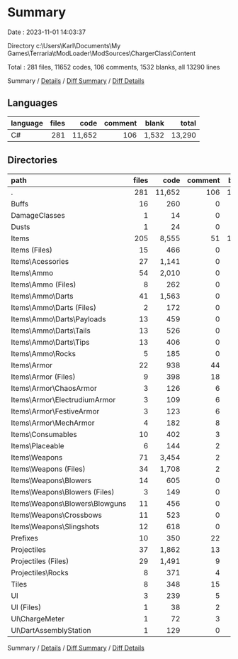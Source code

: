 # Summary

Date : 2023-11-01 14:03:37

Directory c:\\Users\\Karl\\Documents\\My Games\\Terraria\\tModLoader\\ModSources\\ChargerClass\\Content

Total : 281 files,  11652 codes, 106 comments, 1532 blanks, all 13290 lines

Summary / [Details](details.md) / [Diff Summary](diff.md) / [Diff Details](diff-details.md)

## Languages
| language | files | code | comment | blank | total |
| :--- | ---: | ---: | ---: | ---: | ---: |
| C# | 281 | 11,652 | 106 | 1,532 | 13,290 |

## Directories
| path | files | code | comment | blank | total |
| :--- | ---: | ---: | ---: | ---: | ---: |
| . | 281 | 11,652 | 106 | 1,532 | 13,290 |
| Buffs | 16 | 260 | 0 | 30 | 290 |
| DamageClasses | 1 | 14 | 0 | 4 | 18 |
| Dusts | 1 | 24 | 0 | 5 | 29 |
| Items | 205 | 8,555 | 51 | 1,132 | 9,738 |
| Items (Files) | 15 | 466 | 0 | 51 | 517 |
| Items\\Acessories | 27 | 1,141 | 0 | 93 | 1,234 |
| Items\\Ammo | 54 | 2,010 | 0 | 244 | 2,254 |
| Items\\Ammo (Files) | 8 | 262 | 0 | 45 | 307 |
| Items\\Ammo\\Darts | 41 | 1,563 | 0 | 168 | 1,731 |
| Items\\Ammo\\Darts (Files) | 2 | 172 | 0 | 35 | 207 |
| Items\\Ammo\\Darts\\Payloads | 13 | 459 | 0 | 40 | 499 |
| Items\\Ammo\\Darts\\Tails | 13 | 526 | 0 | 52 | 578 |
| Items\\Ammo\\Darts\\Tips | 13 | 406 | 0 | 41 | 447 |
| Items\\Ammo\\Rocks | 5 | 185 | 0 | 31 | 216 |
| Items\\Armor | 22 | 938 | 44 | 133 | 1,115 |
| Items\\Armor (Files) | 9 | 398 | 18 | 55 | 471 |
| Items\\Armor\\ChaosArmor | 3 | 126 | 6 | 16 | 148 |
| Items\\Armor\\ElectrudiumArmor | 3 | 109 | 6 | 15 | 130 |
| Items\\Armor\\FestiveArmor | 3 | 123 | 6 | 17 | 146 |
| Items\\Armor\\MechArmor | 4 | 182 | 8 | 30 | 220 |
| Items\\Consumables | 10 | 402 | 3 | 38 | 443 |
| Items\\Placeable | 6 | 144 | 2 | 16 | 162 |
| Items\\Weapons | 71 | 3,454 | 2 | 557 | 4,013 |
| Items\\Weapons (Files) | 34 | 1,708 | 2 | 273 | 1,983 |
| Items\\Weapons\\Blowers | 14 | 605 | 0 | 101 | 706 |
| Items\\Weapons\\Blowers (Files) | 3 | 149 | 0 | 22 | 171 |
| Items\\Weapons\\Blowers\\Blowguns | 11 | 456 | 0 | 79 | 535 |
| Items\\Weapons\\Crossbows | 11 | 523 | 0 | 88 | 611 |
| Items\\Weapons\\Slingshots | 12 | 618 | 0 | 95 | 713 |
| Prefixes | 10 | 350 | 22 | 17 | 389 |
| Projectiles | 37 | 1,862 | 13 | 254 | 2,129 |
| Projectiles (Files) | 29 | 1,491 | 9 | 200 | 1,700 |
| Projectiles\\Rocks | 8 | 371 | 4 | 54 | 429 |
| Tiles | 8 | 348 | 15 | 53 | 416 |
| UI | 3 | 239 | 5 | 37 | 281 |
| UI (Files) | 1 | 38 | 2 | 5 | 45 |
| UI\\ChargeMeter | 1 | 72 | 3 | 20 | 95 |
| UI\\DartAssemblyStation | 1 | 129 | 0 | 12 | 141 |

Summary / [Details](details.md) / [Diff Summary](diff.md) / [Diff Details](diff-details.md)